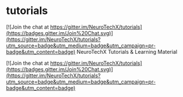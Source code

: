 # tutorials

[![Join the chat at https://gitter.im/NeuroTechX/tutorials](https://badges.gitter.im/Join%20Chat.svg)](https://gitter.im/NeuroTechX/tutorials?utm_source=badge&utm_medium=badge&utm_campaign=pr-badge&utm_content=badge)
NeuroTechX Tutorials &amp; Learning Material

[![Join the chat at https://gitter.im/NeuroTechX/tutorials](https://badges.gitter.im/Join%20Chat.svg)](https://gitter.im/NeuroTechX/tutorials?utm_source=badge&utm_medium=badge&utm_campaign=pr-badge&utm_content=badge)
